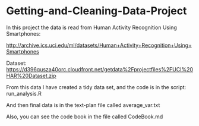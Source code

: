 # Getting-and-Cleaning-Data-Project

In this project the data is read from Human Activity Recognition Using Smartphones: 

http://archive.ics.uci.edu/ml/datasets/Human+Activity+Recognition+Using+Smartphones

Dataset: https://d396qusza40orc.cloudfront.net/getdata%2Fprojectfiles%2FUCI%20HAR%20Dataset.zip 

From this data I have created a tidy data set, and the code is in the script: run_analysis.R

And then final data is in the text-plan file called average_var.txt

Also, you can see the code book in the file called CodeBook.md

